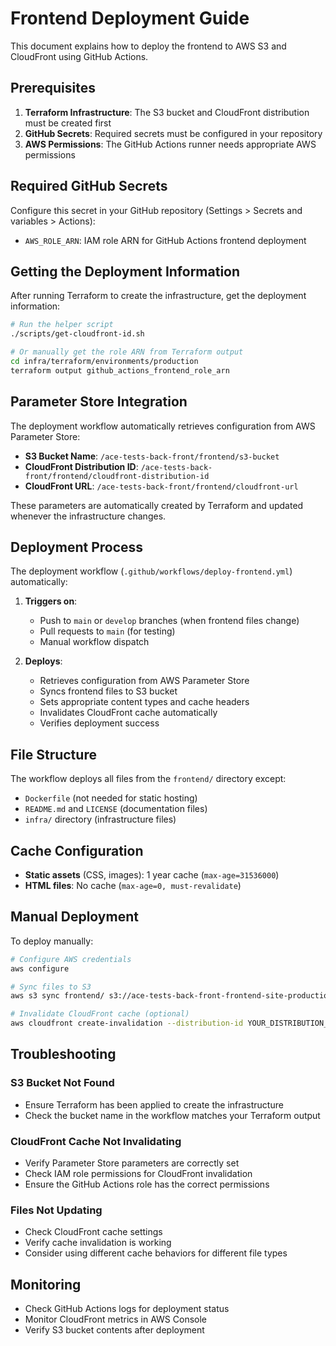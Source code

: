# Frontend Deployment Guide

This document explains how to deploy the frontend to AWS S3 and CloudFront using GitHub Actions.

## Prerequisites

1. **Terraform Infrastructure**: The S3 bucket and CloudFront distribution must be created first
2. **GitHub Secrets**: Required secrets must be configured in your repository
3. **AWS Permissions**: The GitHub Actions runner needs appropriate AWS permissions

## Required GitHub Secrets

Configure this secret in your GitHub repository (Settings > Secrets and variables > Actions):

- `AWS_ROLE_ARN`: IAM role ARN for GitHub Actions frontend deployment

## Getting the Deployment Information

After running Terraform to create the infrastructure, get the deployment information:

```bash
# Run the helper script
./scripts/get-cloudfront-id.sh

# Or manually get the role ARN from Terraform output
cd infra/terraform/environments/production
terraform output github_actions_frontend_role_arn
```

## Parameter Store Integration

The deployment workflow automatically retrieves configuration from AWS Parameter Store:

- **S3 Bucket Name**: `/ace-tests-back-front/frontend/s3-bucket`
- **CloudFront Distribution ID**: `/ace-tests-back-front/frontend/cloudfront-distribution-id`
- **CloudFront URL**: `/ace-tests-back-front/frontend/cloudfront-url`

These parameters are automatically created by Terraform and updated whenever the infrastructure changes.

## Deployment Process

The deployment workflow (`.github/workflows/deploy-frontend.yml`) automatically:

1. **Triggers on**:
   - Push to `main` or `develop` branches (when frontend files change)
   - Pull requests to `main` (for testing)
   - Manual workflow dispatch

2. **Deploys**:
   - Retrieves configuration from AWS Parameter Store
   - Syncs frontend files to S3 bucket
   - Sets appropriate content types and cache headers
   - Invalidates CloudFront cache automatically
   - Verifies deployment success

## File Structure

The workflow deploys all files from the `frontend/` directory except:
- `Dockerfile` (not needed for static hosting)
- `README.md` and `LICENSE` (documentation files)
- `infra/` directory (infrastructure files)

## Cache Configuration

- **Static assets** (CSS, images): 1 year cache (`max-age=31536000`)
- **HTML files**: No cache (`max-age=0, must-revalidate`)

## Manual Deployment

To deploy manually:

```bash
# Configure AWS credentials
aws configure

# Sync files to S3
aws s3 sync frontend/ s3://ace-tests-back-front-frontend-site-production/ --delete

# Invalidate CloudFront cache (optional)
aws cloudfront create-invalidation --distribution-id YOUR_DISTRIBUTION_ID --paths "/*"
```

## Troubleshooting

### S3 Bucket Not Found
- Ensure Terraform has been applied to create the infrastructure
- Check the bucket name in the workflow matches your Terraform output

### CloudFront Cache Not Invalidating
- Verify Parameter Store parameters are correctly set
- Check IAM role permissions for CloudFront invalidation
- Ensure the GitHub Actions role has the correct permissions

### Files Not Updating
- Check CloudFront cache settings
- Verify cache invalidation is working
- Consider using different cache behaviors for different file types

## Monitoring

- Check GitHub Actions logs for deployment status
- Monitor CloudFront metrics in AWS Console
- Verify S3 bucket contents after deployment

